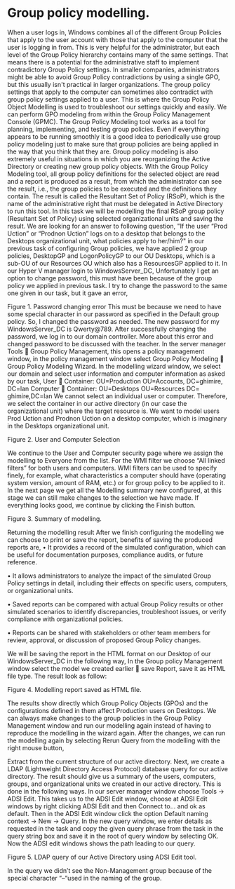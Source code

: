 # Group policy modelling.

When a user logs in, Windows combines all of the different Group Policies that apply to the user account with those that apply to the computer that the user is logging in from. This is very helpful for the administrator, but each level of the Group Policy hierarchy contains many of the same settings. That means there is a potential for the administrative staff to implement contradictory Group Policy settings. In smaller companies, administrators might be able to avoid Group Policy contradictions by using a single GPO, but this usually isn't practical in larger organizations. The group policy settings that apply to the computer can sometimes also contradict with group policy settings applied to a user.
This is where the Group Policy Object Modelling is used to troubleshoot our settings quickly and easily. We can perform GPO modeling from within the Group Policy Management Console (GPMC). The Group Policy Modeling tool works as a tool for planning, implementing, and testing group policies. Even if everything appears to be running smoothly it is a good idea to periodically use group policy modeling just to make sure that group policies are being applied in the way that you think that they are. Group policy modeling is also extremely useful in situations in which you are reorganizing the Active Directory or creating new group policy objects.
With the Group Policy Modeling tool, all group policy definitions for the selected object are read and a report is produced as a result, from which the administrator can see the result, i.e., the group policies to be executed and the definitions they contain. The result is called the Resultant Set of Policy (RSoP), which is the name of the administrative right that must be delegated in Active Directory to run this tool.
In this task we will be modelling the final RSoP group policy (Resultant Set of Policy) using selected organizational units and saving the result. We are looking for an answer to following question,
"If the user “Prod Uction” or “Prodnon Uction” logs on to a desktop that belongs to the Desktops organizational unit, what policies apply to her/him?"
in our previous task of configuring Group policies, we have applied 2 group policies, DesktopGP and LogonPolicyGP to our OU Desktops, which is a sub-OU of our Resources OU which also has a ResourcesGP applied to it.
In our Hyper V manager login to WindowsServer_DC, Unfortunately I get an option to change password, this must have been because of the group policy we applied in previous task. I try to change the password to the same one given in our task, but it gave an error,
 
Figure 1. Password changing error
This must be because we need to have some special character in our password as specified in the Default group policy. So, I changed the password as needed. The new password for my WindowsServer_DC is Qwerty@789. After successfully changing the password, we log in to our domain controller. 
More about this error and changed password to be discussed with the teacher.
In the server manager Tools  Group Policy Management, this opens a policy management window, in the policy management window select Group Policy Modeling  Group Policy Modeling Wizard. 
In the modelling wizard window, we select our domain and select user information and computer information as asked by our task,
User  Container: OU=Production OU=Accounts, DC=ghimire, DC=lan
Computer  Container: OU=Desktops OU=Resources DC= ghimire,DC=lan
We cannot select an individual user or computer. Therefore, we select the container in our active directory (in our case the organizational unit) where the target resource is. We want to model users Prod Uction and Prodnon Uction on a desktop computer, which is imaginary in the Desktops organizational unit.
 
Figure 2. User and Computer Selection

We continue to the User and Computer security page where we assign the modelling to Everyone from the list. For the WMI filter we choose “All linked filters” for both users and computers. WMI filters can be used to specify finely, for example, what characteristics a computer should have (operating system version, amount of RAM, etc.) or for group policy to be applied to it.
In the next page we get all the Modelling summary new configured, at this stage we can still make changes to the selection we have made. If everything looks good, we continue by clicking the Finish button.
 
Figure 3. Summary of modelling.

Returning the modelling result
After we finish configuring the modelling we can choose to print or save the report, benefits of saving the produced reports are,
•	It provides a record of the simulated configuration, which can be useful for documentation purposes, compliance audits, or future reference.

•	It allows administrators to analyze the impact of the simulated Group Policy settings in detail, including their effects on specific users, computers, or organizational units.

•	Saved reports can be compared with actual Group Policy results or other simulated scenarios to identify discrepancies, troubleshoot issues, or verify compliance with organizational policies.

•	Reports can be shared with stakeholders or other team members for review, approval, or discussion of proposed Group Policy changes.

We will be saving the report in the HTML format on our Desktop of our WindowsServer_DC in the following way,
In the Group policy Management window select the model we created earlier  save Report, save it as HTML file type. The result look as follow:
 
Figure 4. Modelling report saved as HTML file.

The results show directly which Group Policy Objects (GPOs) and the configurations defined in them affect Production users on Desktops.
We can always make changes to the group policies in the Group Policy Management window and run our modelling again instead of having to reproduce the modelling in the wizard again. After the changes, we can run the modelling again by selecting Rerun Query from the modelling with the right mouse button,

Extract from the current structure of our active directory.
Next, we create a LDAP (Lightweight Directory Access Protocol) database query for our active directory. The result should give us a summary of the users, computers, groups, and organizational units we created in our active directory. This is done in the following ways. 
In our server manager window choose Tools → ADSI Edit. This takes us to the ADSI Edit window, choose at ADSI Edit windows by right clicking ADSI Edit and then Connect to... and ok as default. Then in the ADSI Edit window click the option Default naming context → New → Query.
In the new query window, we enter details as requested in the task and copy the given query phrase from the task in the query string box and save it in the root of query window by selecting OK. Now the ADSI edit windows shows the path leading to our query.
 
Figure 5. LDAP query of our Active Directory using ADSI Edit tool.

In the query we didn’t see the Non-Management group because of the special character “–“used in the naming of the group.

